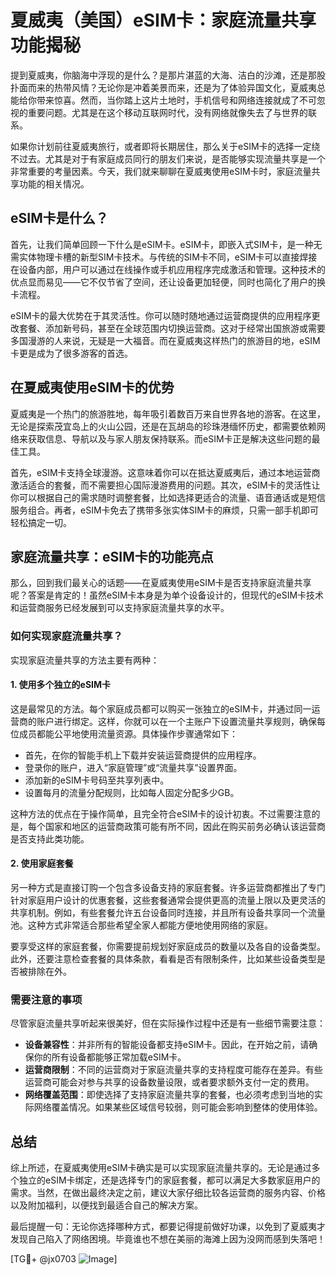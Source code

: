 # 夏威夷（美国）eSIM卡：家庭流量共享功能揭秘

提到夏威夷，你脑海中浮现的是什么？是那片湛蓝的大海、洁白的沙滩，还是那股扑面而来的热带风情？无论你是冲着美景而来，还是为了体验异国文化，夏威夷总能给你带来惊喜。然而，当你踏上这片土地时，手机信号和网络连接就成了不可忽视的重要问题。尤其是在这个移动互联网时代，没有网络就像失去了与世界的联系。

如果你计划前往夏威夷旅行，或者即将长期居住，那么关于eSIM卡的选择一定绕不过去。尤其是对于有家庭成员同行的朋友们来说，是否能够实现流量共享是一个非常重要的考量因素。今天，我们就来聊聊在夏威夷使用eSIM卡时，家庭流量共享功能的相关情况。

## eSIM卡是什么？

首先，让我们简单回顾一下什么是eSIM卡。eSIM卡，即嵌入式SIM卡，是一种无需实体物理卡槽的新型SIM卡技术。与传统的SIM卡不同，eSIM卡可以直接焊接在设备内部，用户可以通过在线操作或手机应用程序完成激活和管理。这种技术的优点显而易见——它不仅节省了空间，还让设备更加轻便，同时也简化了用户的换卡流程。

eSIM卡的最大优势在于其灵活性。你可以随时随地通过运营商提供的应用程序更改套餐、添加新号码，甚至在全球范围内切换运营商。这对于经常出国旅游或需要多国漫游的人来说，无疑是一大福音。而在夏威夷这样热门的旅游目的地，eSIM卡更是成为了很多游客的首选。

## 在夏威夷使用eSIM卡的优势

夏威夷是一个热门的旅游胜地，每年吸引着数百万来自世界各地的游客。在这里，无论是探索茂宜岛上的火山公园，还是在瓦胡岛的珍珠港缅怀历史，都需要依赖网络来获取信息、导航以及与家人朋友保持联系。而eSIM卡正是解决这些问题的最佳工具。

首先，eSIM卡支持全球漫游。这意味着你可以在抵达夏威夷后，通过本地运营商激活适合的套餐，而不需要担心国际漫游费用的问题。其次，eSIM卡的灵活性让你可以根据自己的需求随时调整套餐，比如选择更适合的流量、语音通话或是短信服务组合。再者，eSIM卡免去了携带多张实体SIM卡的麻烦，只需一部手机即可轻松搞定一切。

## 家庭流量共享：eSIM卡的功能亮点

那么，回到我们最关心的话题——在夏威夷使用eSIM卡是否支持家庭流量共享呢？答案是肯定的！虽然eSIM卡本身是为单个设备设计的，但现代的eSIM卡技术和运营商服务已经发展到可以支持家庭流量共享的水平。

### 如何实现家庭流量共享？

实现家庭流量共享的方法主要有两种：

#### 1. 使用多个独立的eSIM卡
这是最常见的方法。每个家庭成员都可以购买一张独立的eSIM卡，并通过同一运营商的账户进行绑定。这样，你就可以在一个主账户下设置流量共享规则，确保每位成员都能公平地使用流量资源。具体操作步骤通常如下：
- 首先，在你的智能手机上下载并安装运营商提供的应用程序。
- 登录你的账户，进入“家庭管理”或“流量共享”设置界面。
- 添加新的eSIM卡号码至共享列表中。
- 设置每月的流量分配规则，比如每人固定分配多少GB。

这种方法的优点在于操作简单，且完全符合eSIM卡的设计初衷。不过需要注意的是，每个国家和地区的运营商政策可能有所不同，因此在购买前务必确认该运营商是否支持此类功能。

#### 2. 使用家庭套餐
另一种方式是直接订购一个包含多设备支持的家庭套餐。许多运营商都推出了专门针对家庭用户设计的优惠套餐，这些套餐通常会提供更高的流量上限以及更灵活的共享机制。例如，有些套餐允许五台设备同时连接，并且所有设备共享同一个流量池。这种方式非常适合那些希望全家人都能方便地使用网络的家庭。

要享受这样的家庭套餐，你需要提前规划好家庭成员的数量以及各自的设备类型。此外，还要注意检查套餐的具体条款，看看是否有限制条件，比如某些设备类型是否被排除在外。

### 需要注意的事项

尽管家庭流量共享听起来很美好，但在实际操作过程中还是有一些细节需要注意：

- **设备兼容性**：并非所有的智能设备都支持eSIM卡。因此，在开始之前，请确保你的所有设备都能够正常加载eSIM卡。
- **运营商限制**：不同的运营商对于家庭流量共享的支持程度可能存在差异。有些运营商可能会对参与共享的设备数量设限，或者要求额外支付一定的费用。
- **网络覆盖范围**：即使选择了支持家庭流量共享的套餐，也必须考虑到当地的实际网络覆盖情况。如果某些区域信号较弱，则可能会影响到整体的使用体验。

## 总结

综上所述，在夏威夷使用eSIM卡确实是可以实现家庭流量共享的。无论是通过多个独立的eSIM卡绑定，还是选择专门的家庭套餐，都可以满足大多数家庭用户的需求。当然，在做出最终决定之前，建议大家仔细比较各运营商的服务内容、价格以及附加福利，以便找到最适合自己的解决方案。

最后提醒一句：无论你选择哪种方式，都要记得提前做好功课，以免到了夏威夷才发现自己陷入了网络困境。毕竟谁也不想在美丽的海滩上因为没网而感到失落吧！

[TG💪+ @jx0703 ![Image](https://github.com/user-attachments/assets/dbca1d08-cadb-493c-b0ec-ad6f7a83f270)]